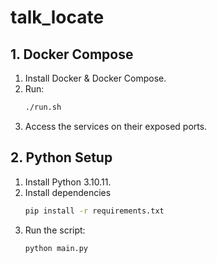 # talk_locate

## 1. Docker Compose
1. Install Docker & Docker Compose.
2. Run:
   ```bash
   ./run.sh
3. Access the services on their exposed ports.

## 2. Python Setup
1. Install Python 3.10.11.
2. Install dependencies
    ```bash
    pip install -r requirements.txt
3. Run the script:
    ```bash
    python main.py

